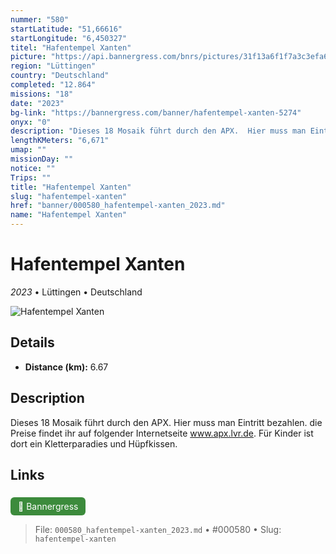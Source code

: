 ```yaml
---
nummer: "580"
startLatitude: "51,66616"
startLongitude: "6,450327"
titel: "Hafentempel Xanten"
picture: "https://api.bannergress.com/bnrs/pictures/31f13a6f1f7a3c3efa65aaf090a76874"
region: "Lüttingen"
country: "Deutschland"
completed: "12.864"
missions: "18"
date: "2023"
bg-link: "https://bannergress.com/banner/hafentempel-xanten-5274"
onyx: "0"
description: "Dieses 18 Mosaik führt durch den APX.  Hier muss man Eintritt bezahlen. die Preise findet ihr auf folgender Internetseite www.apx.lvr.de. Für Kinder ist dort ein Kletterparadies und Hüpfkissen."
lengthKMeters: "6,671"
umap: ""
missionDay: ""
notice: ""
Trips: ""
title: "Hafentempel Xanten"
slug: "hafentempel-xanten"
href: "banner/000580_hafentempel-xanten_2023.md"
name: "Hafentempel Xanten"
---
```

# Hafentempel Xanten

*2023* • Lüttingen • Deutschland

![Hafentempel Xanten](https://api.bannergress.com/bnrs/pictures/31f13a6f1f7a3c3efa65aaf090a76874)



## Details
- **Distance (km):** 6.67






## Description
Dieses 18 Mosaik führt durch den APX.  Hier muss man Eintritt bezahlen. die Preise findet ihr auf folgender Internetseite www.apx.lvr.de. Für Kinder ist dort ein Kletterparadies und Hüpfkissen.



## Links
<a href="https://bannergress.com/banner/hafentempel-xanten-5274" style="display:inline-block;margin:6px 8px 0 0;padding:6px 12px;background:#3c8b3c;color:#fff;text-decoration:none;border-radius:6px;">🔗 Bannergress</a>




> File: `000580_hafentempel-xanten_2023.md` • #000580 • Slug: `hafentempel-xanten`
